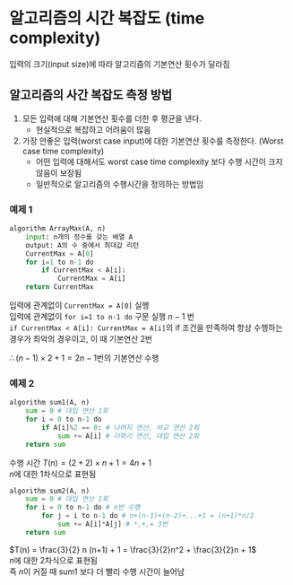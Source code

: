# 알고리즘의 시간 복잡도 (time complexity)
입력의 크기(input size)에 따라 알고리즘의 기본연산 횟수가 달라짐

## 알고리즘의 사간 복잡도 측정 방법
1. 모든 입력에 대해 기본연산 횟수를 더한 후 평균을 낸다.
    - 현실적으로 복잡하고 어려움이 많음
2. 가장 안좋은 입력(worst case input)에 대한 기본연산 횟수를 측정한다. (Worst case time complexity)
    - 어떤 입력에 대해서도 worst case time complexity 보다 수행 시간이 크지 않음이 보장됨
    - 일반적으로 알고리즘의 수행시간을 정의하는 방법임

### 예제 1
```python
algorithm ArrayMax(A, n)
    input: n개의 정수를 갖는 배열 A
    output: A의 수 중에서 최대값 리턴
    CurrentMax = A[0]
    for i=1 to n-1 do
        if CurrentMax < A[i]:
            CurrentMax = A[i]
    return CurrentMax
```
입력에 관계없이 `CurrentMax = A[0]` 실행\
입력에 관계없이 `for i=1 to n-1 do` 구문 실행 $n-1$ 번\
`if CurrentMax < A[i]: CurrentMax = A[i]`의 if 조건을 만족하여 항상 수행하는 경우가 최악의 경우이고, 이 때  기본연산 2번

$\therefore (n-1)\times2+1 = 2n-1$번의 기본연산 수행 

### 예제 2
```python
algorithm sum1(A, n)
    sum = 0 # 대입 연산 1회
    for i = 0 to n-1 do
        if A[i]%2 == 0: # 나머지 연산, 비교 연산 2회
            sum += A[i] # 더하기 연산, 대입 연산 2회
    return sum
```
수행 시간 $T(n) = (2 + 2) \times n + 1 = 4n + 1$\
$n$에 대한 1차식으로 표현됨

```python
algorithm sum2(A, n)
    sum = 0 # 대입 연산 1회
    for i = 0 to n-1 do # n번 수행
        for j = i to n-1 do # n+(n-1)+(n-2)+...+1 = (n+1)*n/2
            sum += A[i]*A[j] # *,+,= 3번
    return sum
```
$T(n) = \frac{3}{2} n (n+1) + 1 = \frac{3}{2}n^2 + \frac{3}{2}n + 1$\
$n$에 대한 2차식으로 표현됨\
즉 $n$이 커질 때 sum1 보다 더 빨리 수행 시간이 늘어남